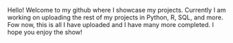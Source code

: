 Hello! 
Welcome to my github where I showcase my projects. Currently I am working on uploading the rest of my projects in Python, R, SQL, and more. Fow now, this is all I have uploaded and I have many more completed.
I hope you enjoy the show!
